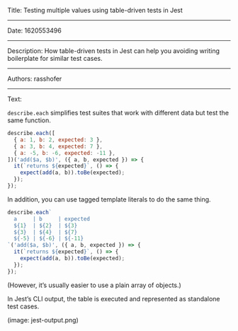 Title: Testing multiple values using table-driven tests in Jest

-----

Date: 1620553496

-----

Description: How table-driven tests in Jest can help you avoiding writing boilerplate for similar test cases.

-----

Authors: rasshofer

-----

Text:

`describe.each` simplifies test suites that work with different data but test the same function.

```js
describe.each([
  { a: 1, b: 2, expected: 3 },
  { a: 3, b: 4, expected: 7 },
  { a: -5, b: -6, expected: -11 },
])('add($a, $b)', ({ a, b, expected }) => {
  it(`returns ${expected}`, () => {
    expect(add(a, b)).toBe(expected);
  });
});
```

In addition, you can use tagged template literals to do the same thing.

```js
describe.each`
  a     | b     | expected
  ${1}  | ${2}  | ${3}
  ${3}  | ${4}  | ${7}
  ${-5} | ${-6} | ${-11}
`('add($a, $b)', ({ a, b, expected }) => {
  it(`returns ${expected}`, () => {
    expect(add(a, b)).toBe(expected);
  });
});
```

(However, it’s usually easier to use a plain array of objects.)

In Jest’s CLI output, the table is executed and represented as standalone test cases.

(image: jest-output.png)
